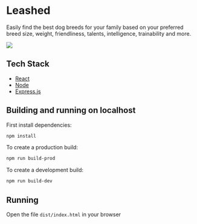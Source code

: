 # Leashed

Easily find the best dog breeds for your family based on your preferred breed size, weight, friendliness, talents, intelligence, trainability and more.

![](Leashed.png)

## Tech Stack

- [React](https://reactjs.org/)
- [Node](https://nodejs.org/en/)
- [Express.js](https://expressjs.com/)

## Building and running on localhost

First install dependencies:

```sh
npm install
```

To create a production build:

```sh
npm run build-prod
```

To create a development build:

```sh
npm run build-dev
```

## Running

Open the file `dist/index.html` in your browser
